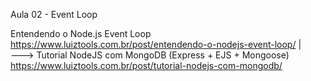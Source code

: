 Aula 02 - Event Loop

Entendendo o Node.js Event Loop
https://www.luiztools.com.br/post/entendendo-o-nodejs-event-loop/
|	
--->	Tutorial NodeJS com MongoDB (Express + EJS + Mongoose)
	https://www.luiztools.com.br/post/tutorial-nodejs-com-mongodb/	



